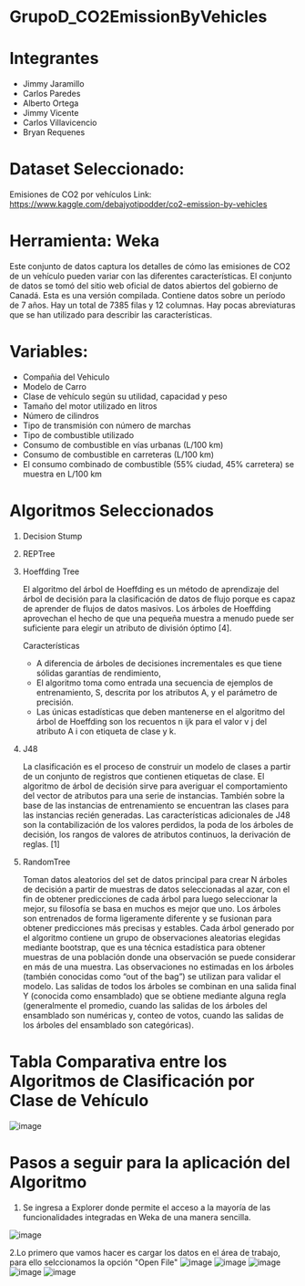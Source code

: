﻿# GrupoD_CO2EmissionByVehicles
# Integrantes
- Jimmy Jaramillo
- Carlos Paredes
- Alberto Ortega
- Jimmy Vicente
- Carlos Villavicencio
- Bryan Requenes

# Dataset Seleccionado:
Emisiones de CO2 por vehículos
Link: https://www.kaggle.com/debajyotipodder/co2-emission-by-vehicles

# Herramienta: Weka

Este conjunto de datos captura los detalles de cómo las emisiones de CO2 de un vehículo pueden variar con las diferentes características. El conjunto de datos se tomó del sitio web oficial de datos abiertos del gobierno de Canadá. Esta es una versión compilada. Contiene datos sobre un período de 7 años. Hay un total de 7385 filas y 12 columnas. Hay pocas abreviaturas que se han utilizado para describir las características.

# Variables:
- Compañia del Vehiculo 
- Modelo de Carro
- Clase de vehículo según su utilidad, capacidad y peso
- Tamaño del motor utilizado en litros
- Número de cilindros
- Tipo de transmisión con número de marchas
- Tipo de combustible utilizado
- Consumo de combustible en vías urbanas (L/100 km)
- Consumo de combustible en carreteras (L/100 km)
- El consumo combinado de combustible (55% ciudad, 45% carretera) se muestra en L/100 km

#  Algoritmos Seleccionados
1. Decision Stump
2. REPTree
3. Hoeffding Tree
  
    El algoritmo del árbol de Hoeffding es un método de aprendizaje del árbol de
    decisión para la clasificación de datos de flujo porque es capaz de aprender de
    flujos de datos masivos. Los árboles de Hoeffding aprovechan el hecho de que
    una pequeña muestra a menudo puede ser suficiente para elegir un atributo de
    división óptimo [4].
    
    Características

    - A diferencia de árboles de decisiones incrementales es que tiene sólidas
    garantías de rendimiento,
    - El algoritmo toma como entrada una secuencia de ejemplos de
    entrenamiento, S, descrita por los atributos A, y el parámetro de
    precisión.
    - Las únicas estadísticas que deben mantenerse en el algoritmo del árbol
    de Hoeffding son los recuentos n ijk para el valor v j del atributo A i con
    etiqueta de clase y k. 
  
4. J48

    La clasificación es el proceso de construir un modelo de clases a partir de un conjunto de registros que contienen etiquetas de clase. El algoritmo de árbol de decisión         sirve   para averiguar el comportamiento del vector de atributos para una serie de instancias. También sobre la base de las instancias de entrenamiento se encuentran las         clases para las instancias recién generadas. Las características adicionales de J48 son la contabilización de los valores perdidos, la poda de los árboles de decisión,           los rangos de valores de atributos continuos, la derivación de reglas. [1]

5. RandomTree

    Toman datos aleatorios del set de datos principal para crear N árboles de decisión a partir de muestras de datos seleccionadas al azar, con el fin de obtener predicciones de     cada árbol para luego seleccionar la mejor, su filosofía se basa en muchos es mejor que uno. Los árboles son entrenados de forma ligeramente diferente y se fusionan para         obtener predicciones más precisas y estables.
    Cada árbol generado por el algoritmo contiene un grupo de observaciones aleatorias elegidas mediante bootstrap, que es una técnica estadística para obtener muestras de una       población donde una observación se puede considerar en más de una muestra. Las observaciones no estimadas en los árboles (también conocidas como “out of the bag”) se             utilizan para validar el modelo. Las salidas de todos los árboles se combinan en una salida final Y (conocida como ensamblado) que se obtiene mediante alguna regla               (generalmente el promedio, cuando las salidas de los árboles del ensamblado son numéricas y, conteo de votos, cuando las salidas de los árboles del ensamblado son               categóricas).


# Tabla Comparativa entre los Algoritmos de Clasificación por Clase de Vehículo

![image](https://user-images.githubusercontent.com/46327676/153418207-6feca732-93d6-4387-9480-21b8865e401e.png)


# Pasos a seguir para la aplicación del Algoritmo

1. Se ingresa a Explorer donde permite el acceso a la mayoría de las funcionalidades integradas en Weka de una manera sencilla.

![image](https://user-images.githubusercontent.com/46327676/153769648-93a2a24f-74ab-4dd4-b490-2a22579d3ab9.png)

2.Lo primero que vamos hacer es cargar los datos en el área de trabajo, para ello selccionamos la opción "Open File"
![image](https://user-images.githubusercontent.com/46327676/153769697-36074706-fa17-41d7-a473-88a21ddee4a5.png)
![image](https://user-images.githubusercontent.com/46327676/153769784-63e6724d-938d-4670-b540-a94a0651836a.png)
![image](https://user-images.githubusercontent.com/46327676/153769832-d5a43229-1119-43c1-b587-e421e4401533.png)
![image](https://user-images.githubusercontent.com/46327676/153769854-6b929fe8-6dbf-45b7-bb7a-6bac080149b5.png)
![image](https://user-images.githubusercontent.com/46327676/153769941-a482ac47-e09d-4a5d-b86f-df13a1f1acf0.png)


